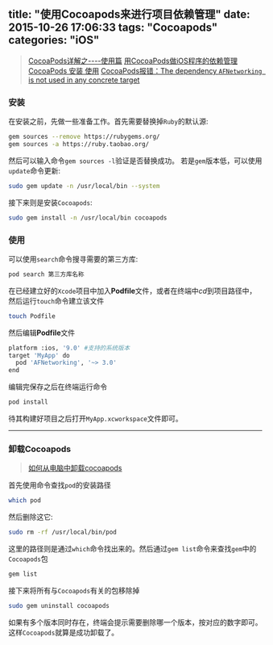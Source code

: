 title: "使用Cocoapods来进行项目依赖管理"
date: 2015-10-26 17:06:33
tags: "Cocoapods"
categories: "iOS"
---

> [CocoaPods详解之----使用篇](http://blog.csdn.net/wzzvictory/article/details/18737437)
> [用CocoaPods做iOS程序的依赖管理](http://blog.devtang.com/2014/05/25/use-cocoapod-to-manage-ios-lib-dependency/)
> [CocoaPods 安装 使用](http://www.jianshu.com/p/071d30a3af02)
> [CocoaPods报错：The dependency `AFNetworking ` is not used in any concrete target](http://blog.csdn.net/sjl_leaf/article/details/50506057)

### 安装
在安装之前，先做一些准备工作。首先需要替换掉`Ruby`的默认源:
```bash
gem sources --remove https://rubygems.org/
gem sources -a https://ruby.taobao.org/ 
```
然后可以输入命令`gem sources -l`验证是否替换成功。
若是`gem`版本低，可以使用`update`命令更新:
```bash
sudo gem update -n /usr/local/bin --system
```
接下来则是安装`Cocoapods`:
```bash
sudo gem install -n /usr/local/bin cocoapods
```

### 使用
可以使用`search`命令搜寻需要的第三方库:
```bash
pod search 第三方库名称
```
在已经建立好的`Xcode`项目中加入**Podfile**文件，或者在终端中*cd*到项目路径中，然后运行`touch`命令建立该文件
```bash
touch Podfile
```
然后编辑**Podfile**文件
```bash
platform :ios, '9.0' #支持的系统版本
target 'MyApp' do
  pod 'AFNetworking', '~> 3.0'
end
```
编辑完保存之后在终端运行命令
```bash
pod install
```
待其构建好项目之后打开`MyApp.xcworkspace`文件即可。

----

### 卸载Cocoapods

> [如何从电脑中卸载cocoapods](http://blog.csdn.net/qq_18670721/article/details/50432892)

首先使用命令查找`pod`的安装路径
```bash
which pod
```
然后删除这它:
```bash
sudo rm -rf /usr/local/bin/pod
```
这里的路径则是通过`which`命令找出来的。然后通过`gem list`命令来查找`gem`中的`Cocoapods`包
```bash
gem list
```
接下来将所有与`Cocoapods`有关的包移除掉
```bash
sudo gem uninstall cocoapods
```
如果有多个版本同时存在，终端会提示需要删除哪一个版本，按对应的数字即可。
这样`Cocoapods`就算是成功卸载了。
